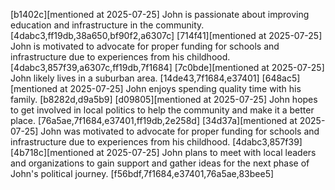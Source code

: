 [b1402c][mentioned at 2025-07-25] John is passionate about improving education and infrastructure in the community. [4dabc3,ff19db,38a650,bf90f2,a6307c]
[714f41][mentioned at 2025-07-25] John is motivated to advocate for proper funding for schools and infrastructure due to experiences from his childhood. [4dabc3,857f39,a6307c,ff19db,7f1684]
[7c0bde][mentioned at 2025-07-25] John likely lives in a suburban area. [14de43,7f1684,e37401]
[648ac5][mentioned at 2025-07-25] John enjoys spending quality time with his family. [b8282d,d9a5b9]
[d09805][mentioned at 2025-07-25] John hopes to get involved in local politics to help the community and make it a better place. [76a5ae,7f1684,e37401,ff19db,2e258d]
[34d37a][mentioned at 2025-07-25] John was motivated to advocate for proper funding for schools and infrastructure due to experiences from his childhood. [4dabc3,857f39]
[4b718c][mentioned at 2025-07-25] John plans to meet with local leaders and organizations to gain support and gather ideas for the next phase of John's political journey. [f56bdf,7f1684,e37401,76a5ae,83bee5]